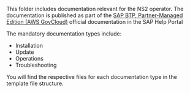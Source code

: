 This folder includes documentation relevant for the NS2 operator. The documentation is published as part of the [SAP BTP, Partner-Managed Edition (AWS GovCloud)](https://help.sap.com/docs/OPSAWS?state=DRAFT) official documentation in the SAP Help Portal

The mandatory documentation types include:

- Installation
- Update
- Operations
- Troubleshooting

You will find the respective files for each documentation type in the template file structure.
